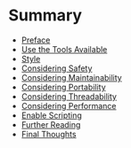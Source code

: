 # Summary

<!-- START doctoc -->
<!-- END doctoc -->

* [Preface](01-Preface.md)
* [Use the Tools Available](02-Use_the_Tools_Available.md)
* [Style](03-Style.md)
* [Considering Safety](04-Considering_Safety.md)
* [Considering Maintainability](05-Considering_Maintainability.md)
* [Considering Portability](06-Considering_Portability.md)
* [Considering Threadability](07-Considering_Threadability.md)
* [Considering Performance](08-Considering_Performance.md)
* [Enable Scripting](09-Enable_Scripting.md)
* [Further Reading](10-Further_Reading.md)
* [Final Thoughts](11-Final_Thoughts.md)

